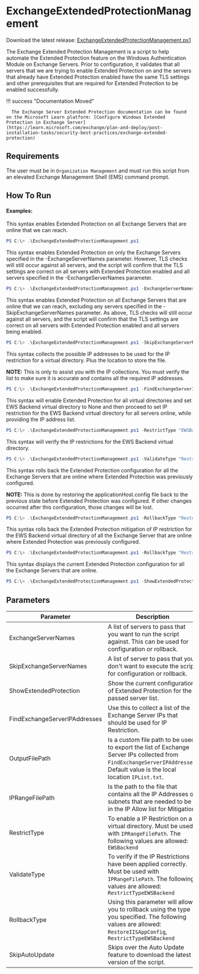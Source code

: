 # ExchangeExtendedProtectionManagement

Download the latest release: [ExchangeExtendedProtectionManagement.ps1](https://github.com/microsoft/CSS-Exchange/releases/latest/download/ExchangeExtendedProtectionManagement.ps1)

The Exchange Extended Protection Management is a script to help automate the Extended Protection feature on the Windows Authentication Module on Exchange Servers. Prior to configuration, it validates that all servers that we are trying to enable Extended Protection on and the servers that already have Extended Protection enabled have the same TLS settings and other prerequisites that are required for Extended Protection to be enabled successfully.

!!! success "Documentation Moved"

      The Exchange Server Extended Protection documentation can be found on the Microsoft Learn platform: [Configure Windows Extended Protection in Exchange Server](https://learn.microsoft.com/exchange/plan-and-deploy/post-installation-tasks/security-best-practices/exchange-extended-protection)


## Requirements

The user must be in `Organization Management` and must run this script from an
elevated Exchange Management Shell (EMS) command prompt.

## How To Run

#### Examples:

This syntax enables Extended Protection on all Exchange Servers that are online that we can reach.

```powershell
PS C:\> .\ExchangeExtendedProtectionManagement.ps1
```

This syntax enables Extended Protection on only the Exchange Servers specified
in the -ExchangeServerNames parameter. However, TLS checks will still occur against all
servers, and the script will confirm that the TLS settings are correct on all servers
with Extended Protection enabled and all servers specified in the -ExchangeServerNames parameter.

```powershell
PS C:\> .\ExchangeExtendedProtectionManagement.ps1 -ExchangeServerNames <Array_of_Server_Names>
```

This syntax enables Extended Protection on all Exchange Servers that are online that we
can reach, excluding any servers specified in the -SkipExchangeServerNames parameter.
As above, TLS checks will still occur against all servers, and the script will confirm
that the TLS settings are correct on all servers with Extended Protection enabled and all
servers being enabled.

```powershell
PS C:\> .\ExchangeExtendedProtectionManagement.ps1 -SkipExchangeServerNames <Array_of_Server_Names>
```

This syntax collects the possible IP addresses to be used for the IP restriction for a virtual directory. Plus the location to store the file.

**NOTE:** This is only to assist you with the IP collections. You must verify the list to make sure it is accurate and contains all the required IP addresses.

```powershell
PS C:\> .\ExchangeExtendedProtectionManagement.ps1 -FindExchangeServerIPAddresses -OutputFilePath "C:\temp\ExchangeIPs.txt"
```

This syntax will enable Extended Protection for all virtual directories and set EWS Backend virtual directory to None and then proceed to set IP restriction for the EWS Backend virtual directory for all servers online, while providing the IP address list.

```powershell
PS C:\> .\ExchangeExtendedProtectionManagement.ps1 -RestrictType "EWSBackend" -IPRangeFilePath "C:\temp\ExchangeIPs.txt"
```

This syntax will verify the IP restrictions for the EWS Backend virtual directory.

```powershell
PS C:\> .\ExchangeExtendedProtectionManagement.ps1 -ValidateType "RestrictTypeEWSBackend" -IPRangeFilePath "C:\temp\ExchangeIPs.txt"
```

This syntax rolls back the Extended Protection configuration for all the Exchange Servers that are online where Extended Protection was previously configured.

**NOTE:** This is done by restoring the applicationHost.config file back to the previous state before Extended Protection was configured. If other changes occurred after this configuration, those changes will be lost.

```powershell
PS C:\> .\ExchangeExtendedProtectionManagement.ps1 -RollbackType "RestoreIISAppConfig"
```

This syntax rolls back the Extended Protection mitigation of IP restriction for the EWS Backend virtual directory of all the Exchange Server that are online where Extended Protection was previously configured.

```powershell
PS C:\> .\ExchangeExtendedProtectionManagement.ps1 -RollbackType "RestrictTypeEWSBackend"
```

This syntax displays the current Extended Protection configuration for all the Exchange Servers that are online.

```powershell
PS C:\> .\ExchangeExtendedProtectionManagement.ps1 -ShowExtendedProtection
```

## Parameters

Parameter | Description
----------|------------
ExchangeServerNames | A list of servers to pass that you want to run the script against. This can be used for configuration or rollback.
SkipExchangeServerNames | A list of server to pass that you don't want to execute the script for configuration or rollback.
ShowExtendedProtection | Show the current configuration of Extended Protection for the passed server list.
FindExchangeServerIPAddresses | Use this to collect a list of the Exchange Server IPs that should be used for IP Restriction.
OutputFilePath | Is a custom file path to be used to export the list of Exchange Server IPs collected from `FindExchangeServerIPAddresses`. Default value is the local location `IPList.txt`.
IPRangeFilePath | Is the path to the file that contains all the IP Addresses or subnets that are needed to be in the IP Allow list for Mitigation.
RestrictType | To enable a IP Restriction on a virtual directory. Must be used with `IPRangeFilePath`. The following values are allowed: `EWSBackend`
ValidateType | To verify if the IP Restrictions have been applied correctly. Must be used with `IPRangeFilePath`. The following values are allowed: `RestrictTypeEWSBackend`
RollbackType | Using this parameter will allow you to rollback using the type you specified. The following values are allowed: `RestoreIISAppConfig`, `RestrictTypeEWSBackend`
SkipAutoUpdate | Skips over the Auto Update feature to download the latest version of the script.
